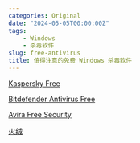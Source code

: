 ```yaml
---
categories: Original
date: "2024-05-05T00:00:00Z"
tags:
    - Windows
    - 杀毒软件
slug: free-antivirus
title: 值得注意的免费 Windows 杀毒软件
---
```


[Kaspersky Free](https://www.kaspersky.com/downloads/free-antivirus)

[Bitdefender Antivirus Free](https://www.bitdefender.com/solutions/free.html)

[Avira Free Security](https://www.avira.com/en/free-security)

[火绒](https://www.huorong.cn/)

